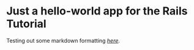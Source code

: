 # Just a hello-world app for the Rails Tutorial

Testing out some markdown formatting [*here*](http://google.com).